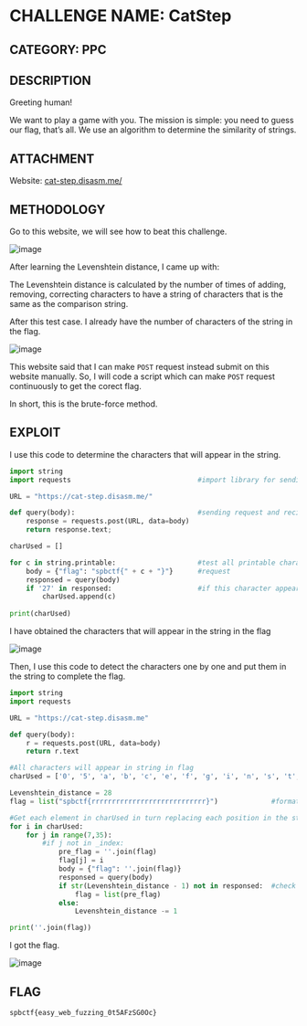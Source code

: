 # CHALLENGE NAME: CatStep

## CATEGORY: PPC

## DESCRIPTION

Greeting human!

We want to play a game with you. The mission is simple: you need to guess our flag, that’s all. We use an algorithm to determine the similarity of strings.

## ATTACHMENT

Website: [cat-step.disasm.me/](https://cat-step.disasm.me/)

## METHODOLOGY

Go to this website, we will see how to beat this challenge.

![image](https://user-images.githubusercontent.com/84057292/136728468-083ff803-d63b-4e26-8337-e2e43b4cee20.png)

After learning the Levenshtein distance, I came up with: 

The Levenshtein distance is calculated by the number of times of adding, removing, correcting characters to have a string of characters that is the same as the comparison string.

After this test case. I already have the number of characters of the string in the flag.

![image](https://user-images.githubusercontent.com/84057292/136729849-0ffc3360-6cc2-46b2-8573-88538f39f8d9.png)

This website said that I can make `POST` request instead submit on this website manually. So, I will code a script which can make `POST` request continuously to get the corect flag.

In short, this is the brute-force method.

## EXPLOIT

I use this code to determine the characters that will appear in the string.

```python
import string
import requests                               #import library for sending request

URL = "https://cat-step.disasm.me/"

def query(body):                              #sending request and recieve responce
    response = requests.post(URL, data=body)
    return response.text;

charUsed = []

for c in string.printable:                    #test all printable characters 
    body = {"flag": "spbctf{" + c + "}"}      #request
    responsed = query(body)
    if '27' in responsed:                     #if this character appear in flag, the Levenshtein distance will drop to 27
        charUsed.append(c)
        
print(charUsed)
```

I have obtained the characters that will appear in the string in the flag

![image](https://user-images.githubusercontent.com/84057292/136746178-21db111b-6328-4742-8539-a61f30ee0e5c.png)


Then, I use this code to detect the characters one by one and put them in the string to complete the flag.

```python
import string
import requests

URL = "https://cat-step.disasm.me"

def query(body):
    r = requests.post(URL, data=body)
    return r.text

#All characters will appear in string in flag
charUsed = ['0', '5', 'a', 'b', 'c', 'e', 'f', 'g', 'i', 'n', 's', 't', 'u', 'w', 'y', 'z', 'A', 'F', 'G', 'O', 'S', '_'] 

Levenshtein_distance = 28   
flag = list("spbctf{rrrrrrrrrrrrrrrrrrrrrrrrrrrr}")             #format of flag, I use characters "r" because it doesn't in charUsed

#Get each element in charUsed in turn replacing each position in the string "rrr...rrr"
for i in charUsed:
    for j in range(7,35):
        #if j not in _index:
            pre_flag = ''.join(flag)
            flag[j] = i
            body = {"flag": ''.join(flag)}
            responsed = query(body)
            if str(Levenshtein_distance - 1) not in responsed:  #check if this character is correct
                flag = list(pre_flag)
            else:
                Levenshtein_distance -= 1

print(''.join(flag))
```

I got the flag.

![image](https://user-images.githubusercontent.com/84057292/136745209-02daee2a-5d27-4139-ae14-4f82d1b2a5f1.png)

## FLAG 

`spbctf{easy_web_fuzzing_0t5AFzSG0Oc}`
